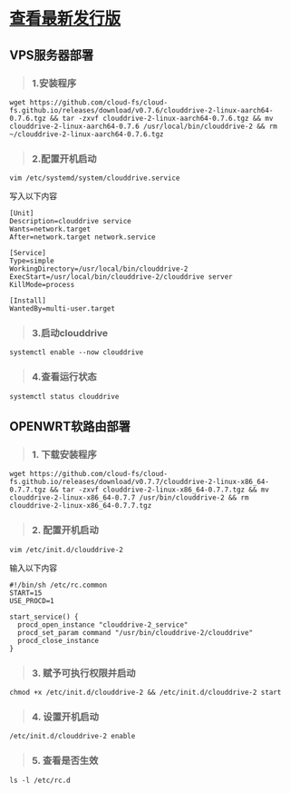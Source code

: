 # [查看最新发行版](https://github.com/cloud-fs/cloud-fs.github.io/releases) 

## VPS服务器部署

> ### 1.安装程序

```
wget https://github.com/cloud-fs/cloud-fs.github.io/releases/download/v0.7.6/clouddrive-2-linux-aarch64-0.7.6.tgz && tar -zxvf clouddrive-2-linux-aarch64-0.7.6.tgz && mv clouddrive-2-linux-aarch64-0.7.6 /usr/local/bin/clouddrive-2 && rm ~/clouddrive-2-linux-aarch64-0.7.6.tgz
```

> ### 2.配置开机启动
```
vim /etc/systemd/system/clouddrive.service
```
写入以下内容
```
[Unit]
Description=clouddrive service
Wants=network.target
After=network.target network.service

[Service]
Type=simple
WorkingDirectory=/usr/local/bin/clouddrive-2
ExecStart=/usr/local/bin/clouddrive-2/clouddrive server
KillMode=process

[Install]
WantedBy=multi-user.target
```
> ### 3.启动clouddrive

```
systemctl enable --now clouddrive
```
> ### 4.查看运行状态

```
systemctl status clouddrive
```

## OPENWRT软路由部署

> ### 1. 下载安装程序
```
wget https://github.com/cloud-fs/cloud-fs.github.io/releases/download/v0.7.7/clouddrive-2-linux-x86_64-0.7.7.tgz && tar -zxvf clouddrive-2-linux-x86_64-0.7.7.tgz && mv clouddrive-2-linux-x86_64-0.7.7 /usr/bin/clouddrive-2 && rm clouddrive-2-linux-x86_64-0.7.7.tgz
```
> ### 2. 配置开机启动
```
vim /etc/init.d/clouddrive-2
```
输入以下内容
```
#!/bin/sh /etc/rc.common
START=15
USE_PROCD=1

start_service() {
  procd_open_instance "clouddrive-2_service"
  procd_set_param command "/usr/bin/clouddrive-2/clouddrive"
  procd_close_instance
}
```


> ### 3. 赋予可执行权限并启动
```
chmod +x /etc/init.d/clouddrive-2 && /etc/init.d/clouddrive-2 start
```
> ### 4. 设置开机启动
```
/etc/init.d/clouddrive-2 enable
```
> ### 5. 查看是否生效
```
ls -l /etc/rc.d
```
